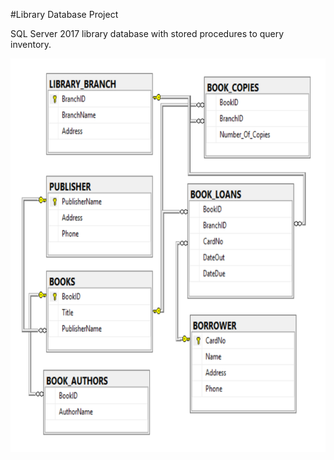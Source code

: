 #Library Database Project

SQL Server 2017 library database with stored procedures to query inventory. 

<p align="center">
  <img width="720" height="630" src="https://github.com/joshsteph/joshsteph.github.io/blob/master/img/dbImg/dbLibrarySchema.png">
</p>  
